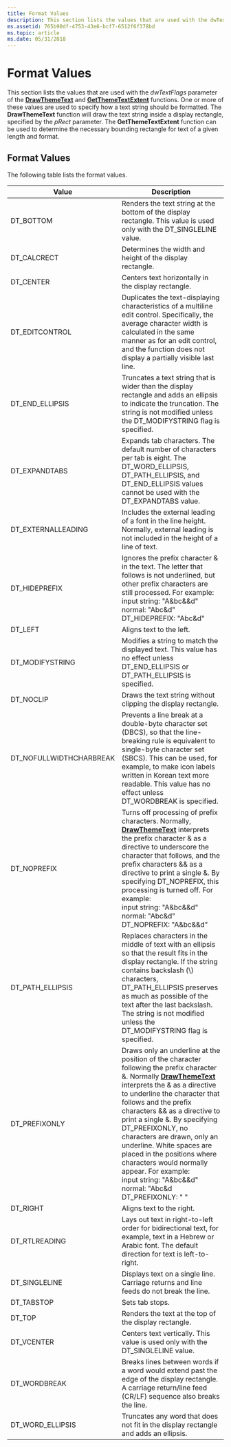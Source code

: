 ```yaml
---
title: Format Values
description: This section lists the values that are used with the dwTextFlags parameter of the DrawThemeText and GetThemeTextExtent functions.
ms.assetid: 765b90df-4753-43e6-bcf7-6512f6f378bd
ms.topic: article
ms.date: 05/31/2018
---
```


# Format Values

This section lists the values that are used with the *dwTextFlags* parameter of the [**DrawThemeText**](/windows/desktop/api/Uxtheme/nf-uxtheme-drawthemetext) and [**GetThemeTextExtent**](/windows/desktop/api/Uxtheme/nf-uxtheme-getthemetextextent) functions. One or more of these values are used to specify how a text string should be formatted. The **DrawThemeText** function will draw the text string inside a display rectangle, specified by the *pRect* parameter. The **GetThemeTextExtent** function can be used to determine the necessary bounding rectangle for text of a given length and format.

## Format Values

The following table lists the format values.



| Value                    | Description                                                                                                                                                                                                                                                                                                                                                                                                                                                                                                                                                                                                                           |
|--------------------------|---------------------------------------------------------------------------------------------------------------------------------------------------------------------------------------------------------------------------------------------------------------------------------------------------------------------------------------------------------------------------------------------------------------------------------------------------------------------------------------------------------------------------------------------------------------------------------------------------------------------------------------|
| DT\_BOTTOM               | Renders the text string at the bottom of the display rectangle. This value is used only with the DT\_SINGLELINE value.                                                                                                                                                                                                                                                                                                                                                                                                                                                                                                                |
| DT\_CALCRECT             | Determines the width and height of the display rectangle.                                                                                                                                                                                                                                                                                                                                                                                                                                                                                                                                                                             |
| DT\_CENTER               | Centers text horizontally in the display rectangle.                                                                                                                                                                                                                                                                                                                                                                                                                                                                                                                                                                                   |
| DT\_EDITCONTROL          | Duplicates the text-displaying characteristics of a multiline edit control. Specifically, the average character width is calculated in the same manner as for an edit control, and the function does not display a partially visible last line.                                                                                                                                                                                                                                                                                                                                                                                       |
| DT\_END\_ELLIPSIS        | Truncates a text string that is wider than the display rectangle and adds an ellipsis to indicate the truncation. The string is not modified unless the DT\_MODIFYSTRING flag is specified.                                                                                                                                                                                                                                                                                                                                                                                                                                           |
| DT\_EXPANDTABS           | Expands tab characters. The default number of characters per tab is eight. The DT\_WORD\_ELLIPSIS, DT\_PATH\_ELLIPSIS, and DT\_END\_ELLIPSIS values cannot be used with the DT\_EXPANDTABS value.                                                                                                                                                                                                                                                                                                                                                                                                                                     |
| DT\_EXTERNALLEADING      | Includes the external leading of a font in the line height. Normally, external leading is not included in the height of a line of text.                                                                                                                                                                                                                                                                                                                                                                                                                                                                                               |
| DT\_HIDEPREFIX           | Ignores the prefix character & in the text. The letter that follows is not underlined, but other prefix characters are still processed. For example:<br/> input string: "A&bc&&d"<br/> normal: "A<span class="underline">b</span>c&d"<br/> DT\_HIDEPREFIX: "Abc&d"<br/>                                                                                                                                                                                                                                                                                                                                       |
| DT\_LEFT                 | Aligns text to the left.                                                                                                                                                                                                                                                                                                                                                                                                                                                                                                                                                                                                              |
| DT\_MODIFYSTRING         | Modifies a string to match the displayed text. This value has no effect unless DT\_END\_ELLIPSIS or DT\_PATH\_ELLIPSIS is specified.                                                                                                                                                                                                                                                                                                                                                                                                                                                                                                  |
| DT\_NOCLIP               | Draws the text string without clipping the display rectangle.                                                                                                                                                                                                                                                                                                                                                                                                                                                                                                                                                                         |
| DT\_NOFULLWIDTHCHARBREAK | Prevents a line break at a double-byte character set (DBCS), so that the line-breaking rule is equivalent to single-byte character set (SBCS). This can be used, for example, to make icon labels written in Korean text more readable. This value has no effect unless DT\_WORDBREAK is specified.                                                                                                                                                                                                                                                                                                                                   |
| DT\_NOPREFIX             | Turns off processing of prefix characters. Normally, [**DrawThemeText**](/windows/desktop/api/Uxtheme/nf-uxtheme-drawthemetext) interprets the prefix character & as a directive to underscore the character that follows, and the prefix characters && as a directive to print a single &. By specifying DT\_NOPREFIX, this processing is turned off. For example:<br/> input string: "A&bc&&d"<br/> normal: "A<span class="underline">b</span>c&d"<br/> DT\_NOPREFIX: "A&bc&&d"<br/>                                                                                                                                                            |
| DT\_PATH\_ELLIPSIS       | Replaces characters in the middle of text with an ellipsis so that the result fits in the display rectangle. If the string contains backslash (\\) characters, DT\_PATH\_ELLIPSIS preserves as much as possible of the text after the last backslash. The string is not modified unless the DT\_MODIFYSTRING flag is specified.                                                                                                                                                                                                                                                                                                       |
| DT\_PREFIXONLY           | Draws only an underline at the position of the character following the prefix character &. Normally [**DrawThemeText**](/windows/desktop/api/Uxtheme/nf-uxtheme-drawthemetext) interprets the & as a directive to underline the character that follows and the prefix characters && as a directive to print a single &. By specifying DT\_PREFIXONLY, no characters are drawn, only an underline. White spaces are placed in the positions where characters would normally appear. For example: <br/> input string: "A&bc&&d"<br/> normal: "A<span class="underline">b</span>c&d<br/> DT\_PREFIXONLY: " <span class="underline"> </span>   "<br/> |
| DT\_RIGHT                | Aligns text to the right.                                                                                                                                                                                                                                                                                                                                                                                                                                                                                                                                                                                                             |
| DT\_RTLREADING           | Lays out text in right-to-left order for bidirectional text, for example, text in a Hebrew or Arabic font. The default direction for text is left-to-right.                                                                                                                                                                                                                                                                                                                                                                                                                                                                           |
| DT\_SINGLELINE           | Displays text on a single line. Carriage returns and line feeds do not break the line.                                                                                                                                                                                                                                                                                                                                                                                                                                                                                                                                                |
| DT\_TABSTOP              | Sets tab stops.                                                                                                                                                                                                                                                                                                                                                                                                                                                                                                                                                                                                                       |
| DT\_TOP                  | Renders the text at the top of the display rectangle.                                                                                                                                                                                                                                                                                                                                                                                                                                                                                                                                                                                 |
| DT\_VCENTER              | Centers text vertically. This value is used only with the DT\_SINGLELINE value.                                                                                                                                                                                                                                                                                                                                                                                                                                                                                                                                                       |
| DT\_WORDBREAK            | Breaks lines between words if a word would extend past the edge of the display rectangle. A carriage return/line feed (CR/LF) sequence also breaks the line.                                                                                                                                                                                                                                                                                                                                                                                                                                                                          |
| DT\_WORD\_ELLIPSIS       | Truncates any word that does not fit in the display rectangle and adds an ellipsis.                                                                                                                                                                                                                                                                                                                                                                                                                                                                                                                                                   |



 

 

 





